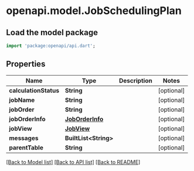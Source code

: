 # openapi.model.JobSchedulingPlan

## Load the model package
```dart
import 'package:openapi/api.dart';
```

## Properties
Name | Type | Description | Notes
------------ | ------------- | ------------- | -------------
**calculationStatus** | **String** |  | [optional] 
**jobName** | **String** |  | [optional] 
**jobOrder** | **String** |  | [optional] 
**jobOrderInfo** | [**JobOrderInfo**](JobOrderInfo.md) |  | [optional] 
**jobView** | [**JobView**](JobView.md) |  | [optional] 
**messages** | **BuiltList&lt;String&gt;** |  | [optional] 
**parentTable** | **String** |  | [optional] 

[[Back to Model list]](../README.md#documentation-for-models) [[Back to API list]](../README.md#documentation-for-api-endpoints) [[Back to README]](../README.md)


